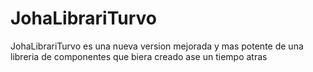 # JohaLibrariTurvo
JohaLibrariTurvo es una nueva version mejorada y mas potente de una libreria de componentes que biera creado ase un tiempo atras

